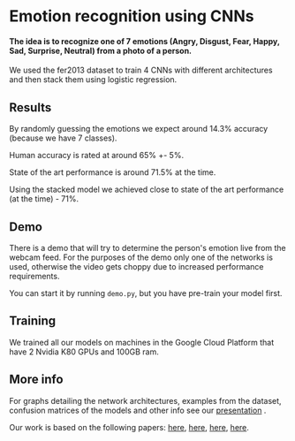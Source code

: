 # Emotion recognition using CNNs
#### The idea is to recognize one of 7 emotions (Angry, Disgust, Fear, Happy, Sad, Surprise, Neutral) from a photo of a person.

We used the fer2013 dataset to train 4 CNNs with different architectures and then stack them using logistic regression.

## Results
By randomly guessing the emotions we expect around 14.3% accuracy (because we have 7 classes). 

Human accuracy is rated at around 65% +- 5%.

State of the art performance is around 71.5% at the time.

Using the stacked model we achieved close to state of the art performance (at the time) - 71%.

## Demo
There is a demo that will try to determine the person's emotion live from the webcam feed. For the purposes of the demo only one of the networks is used, otherwise the video gets choppy due to increased performance requirements.

You can start it by running <code>demo.py</code>, but you have pre-train your model first.

## Training 
We trained all our models on machines in the Google Cloud Platform that have 2 Nvidia K80 GPUs and 100GB ram.

## More info
For graphs detailing the network architectures, examples from the dataset, confusion matrices of the models and other info see our [presentation](https://docs.google.com/presentation/d/1G0BBDb2nK32AsQM5ToPPO_Sx6rpth19IIWsvHD1vkBc/edit?usp=sharing) .

Our work is based on the following papers: [here](https://project.dke.maastrichtuniversity.nl/RAI/wp-content/uploads/2017/05/SMAP_paper_final_version.pdf), [here](http://cs231n.stanford.edu/reports/2017/pdfs/221.pdf), [here](http://cs231n.stanford.edu/reports/2017/pdfs/224.pdf), [here](https://arxiv.org/pdf/1710.07557.pdf).
